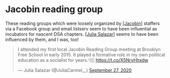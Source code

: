 # Jacobin reading group

These reading groups which were loosely organized by [[Jacobin]] staffers via a Facebook group and email listserv seem to have been influential as incubators for nascent DSA chapters. [[Julia Salazar]] seems to have been influenced by them, and I was, too!

<blockquote class="twitter-tweet"><p lang="en" dir="ltr">I attended my first local Jacobin Reading Group meeting at Brooklyn Free School in early 2015. It played a formative role in my own political education as a socialist for years.👇🏽 <a href="https://t.co/X5NrvHhxdw">https://t.co/X5NrvHhxdw</a></p>&mdash; Julia Salazar (@JuliaCarmel__) <a href="https://twitter.com/JuliaCarmel__/status/1310365701761372165?ref_src=twsrc%5Etfw">September 27, 2020</a></blockquote> <script async src="https://platform.twitter.com/widgets.js" charset="utf-8"></script> 

[//begin]: # "Autogenerated link references for markdown compatibility"
[Jacobin]: docs/Jacobin.md "Jacobin"
[Julia Salazar]: <Julia Salazar.md> "Julia Salazar"
[//end]: # "Autogenerated link references"